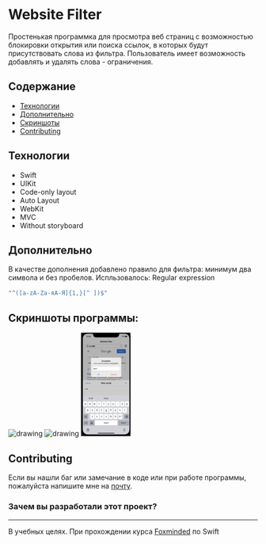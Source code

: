 # Website Filter
Простенькая программка для просмотра веб страниц с возможностью блокировки открытия или поиска ссылок, в которых будут присутствовать слова из фильтра.
Пользователь имеет возможность добавлять и удалять слова - ограничения.

## Содержание
- [Технологии](#технологии)
- [Дополнительно](#дополнительно)
- [Скриншоты](#скриншоты-программы)
- [Contributing](#contributing)

## Технологии
- Swift
- UIKit
- Code-only layout
- Auto Layout
- WebKit
- MVC
- Without storyboard

## Дополнительно
В качестве дополнения добавлено правило для фильтра: минимум два символа и без пробелов.
Испльзовалось: Regular expression
```sh
"^([a-zA-Zа-яА-Я]{1,}[^ ])$"
```

## Скриншоты программы:

<img src="https://git.foxminded.ua/foxstudent103423/websitefilter/-/blob/main/Screenshot/Screenshot%202023-06-14%20at%2020.27.09.png" alt="drawing" width="100"/>
<img src="https://git.foxminded.ua/foxstudent103423/websitefilter/-/blob/main/Screenshot/Screenshot%202023-06-14%20at%2020.28.28.png" alt="drawing" width="200"/>
<img src="./Screenshot/Screenshot%202023-06-14%20at%2020.30.04.png" alt="drawing" width="100"/>

## Contributing
Если вы нашли баг или замечание в коде или при работе программы, пожалуйста напишите мне на [ почту](sud85@outlook.com).


### Зачем вы разработали этот проект?
___
В учебных целях. При прохождении курса [Foxminded]((https://lms.foxminded.ua/my/)) по Swift

